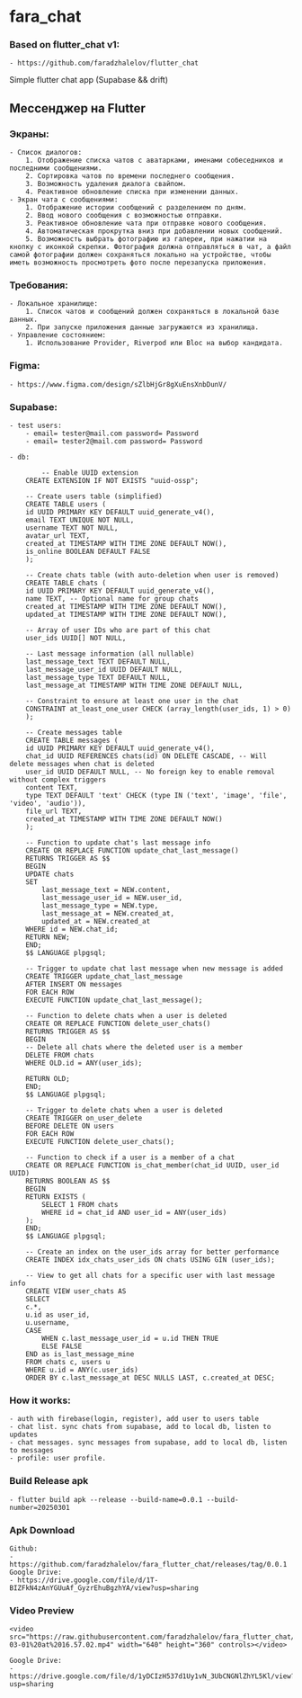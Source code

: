 # fara_chat
### Based on flutter_chat v1:
    - https://github.com/faradzhalelov/flutter_chat

Simple flutter chat app (Supabase && drift)

## Мессенджер на Flutter

### Экраны:
    - Список диалогов:
        1. Отображение списка чатов с аватарками, именами собеседников и последними сообщениями.
        2. Сортировка чатов по времени последнего сообщения.
        3. Возможность удаления диалога свайпом.
        4. Реактивное обновление списка при изменении данных.
    - Экран чата с сообщениями:
        1. Отображение истории сообщений с разделением по дням.
        2. Ввод нового сообщения с возможностью отправки.
        3. Реактивное обновление чата при отправке нового сообщения.
        4. Автоматическая прокрутка вниз при добавлении новых сообщений.
        5. Возможность выбрать фотографию из галереи, при нажатии на кнопку с иконкой скрепки. Фотография должна отправляться в чат, а файл самой фотографии должен сохраняться локально на устройстве, чтобы иметь возможность просмотреть фото после перезапуска приложения. 

### Требования:
    - Локальное хранилище:
        1. Список чатов и сообщений должен сохраняться в локальной базе данных.
        2. При запуске приложения данные загружаются из хранилища.
    - Управление состоянием:
        1. Использование Provider, Riverpod или Bloc на выбор кандидата.

### Figma:
    - https://www.figma.com/design/sZlbHjGr8gXuEnsXnbDunV/

### Supabase:
    - test users: 
        - email= tester@mail.com password= Password
        - email= tester2@mail.com password= Password

    - db:

            -- Enable UUID extension
        CREATE EXTENSION IF NOT EXISTS "uuid-ossp";

        -- Create users table (simplified)
        CREATE TABLE users (
        id UUID PRIMARY KEY DEFAULT uuid_generate_v4(),
        email TEXT UNIQUE NOT NULL,
        username TEXT NOT NULL,
        avatar_url TEXT,
        created_at TIMESTAMP WITH TIME ZONE DEFAULT NOW(),
        is_online BOOLEAN DEFAULT FALSE
        );

        -- Create chats table (with auto-deletion when user is removed)
        CREATE TABLE chats (
        id UUID PRIMARY KEY DEFAULT uuid_generate_v4(),
        name TEXT, -- Optional name for group chats
        created_at TIMESTAMP WITH TIME ZONE DEFAULT NOW(),
        updated_at TIMESTAMP WITH TIME ZONE DEFAULT NOW(),
        
        -- Array of user IDs who are part of this chat
        user_ids UUID[] NOT NULL,
        
        -- Last message information (all nullable)
        last_message_text TEXT DEFAULT NULL,
        last_message_user_id UUID DEFAULT NULL,
        last_message_type TEXT DEFAULT NULL,
        last_message_at TIMESTAMP WITH TIME ZONE DEFAULT NULL,
        
        -- Constraint to ensure at least one user in the chat
        CONSTRAINT at_least_one_user CHECK (array_length(user_ids, 1) > 0)
        );

        -- Create messages table
        CREATE TABLE messages (
        id UUID PRIMARY KEY DEFAULT uuid_generate_v4(),
        chat_id UUID REFERENCES chats(id) ON DELETE CASCADE, -- Will delete messages when chat is deleted
        user_id UUID DEFAULT NULL, -- No foreign key to enable removal without complex triggers
        content TEXT,
        type TEXT DEFAULT 'text' CHECK (type IN ('text', 'image', 'file', 'video', 'audio')),
        file_url TEXT,
        created_at TIMESTAMP WITH TIME ZONE DEFAULT NOW()
        );

        -- Function to update chat's last message info
        CREATE OR REPLACE FUNCTION update_chat_last_message()
        RETURNS TRIGGER AS $$
        BEGIN
        UPDATE chats 
        SET 
            last_message_text = NEW.content,
            last_message_user_id = NEW.user_id,
            last_message_type = NEW.type,
            last_message_at = NEW.created_at,
            updated_at = NEW.created_at
        WHERE id = NEW.chat_id;
        RETURN NEW;
        END;
        $$ LANGUAGE plpgsql;

        -- Trigger to update chat last message when new message is added
        CREATE TRIGGER update_chat_last_message
        AFTER INSERT ON messages
        FOR EACH ROW
        EXECUTE FUNCTION update_chat_last_message();

        -- Function to delete chats when a user is deleted
        CREATE OR REPLACE FUNCTION delete_user_chats() 
        RETURNS TRIGGER AS $$
        BEGIN
        -- Delete all chats where the deleted user is a member
        DELETE FROM chats 
        WHERE OLD.id = ANY(user_ids);
        
        RETURN OLD;
        END;
        $$ LANGUAGE plpgsql;

        -- Trigger to delete chats when a user is deleted
        CREATE TRIGGER on_user_delete
        BEFORE DELETE ON users
        FOR EACH ROW
        EXECUTE FUNCTION delete_user_chats();

        -- Function to check if a user is a member of a chat
        CREATE OR REPLACE FUNCTION is_chat_member(chat_id UUID, user_id UUID) 
        RETURNS BOOLEAN AS $$
        BEGIN
        RETURN EXISTS (
            SELECT 1 FROM chats 
            WHERE id = chat_id AND user_id = ANY(user_ids)
        );
        END;
        $$ LANGUAGE plpgsql;

        -- Create an index on the user_ids array for better performance
        CREATE INDEX idx_chats_user_ids ON chats USING GIN (user_ids);

        -- View to get all chats for a specific user with last message info
        CREATE VIEW user_chats AS
        SELECT 
        c.*,
        u.id as user_id,
        u.username,
        CASE 
            WHEN c.last_message_user_id = u.id THEN TRUE 
            ELSE FALSE 
        END as is_last_message_mine
        FROM chats c, users u
        WHERE u.id = ANY(c.user_ids)
        ORDER BY c.last_message_at DESC NULLS LAST, c.created_at DESC;


### How it works:
    - auth with firebase(login, register), add user to users table
    - chat list. sync chats from supabase, add to local db, listen to updates
    - chat messages. sync messages from supabase, add to local db, listen to messages
    - profile: user profile.


### Build Release apk
    - flutter build apk --release --build-name=0.0.1 --build-number=20250301

### Apk Download
    Github:
    - https://github.com/faradzhalelov/fara_flutter_chat/releases/tag/0.0.1
    Google Drive:
    - https://drive.google.com/file/d/1T-BIZFkN4zAnYGUuAf_GyzrEhuBgzhYA/view?usp=sharing

### Video Preview
    <video src="https://raw.githubusercontent.com/faradzhalelov/fara_flutter_chat/main/Screen%20Recording%202025-03-01%20at%2016.57.02.mp4" width="640" height="360" controls></video>

    Google Drive:
    - https://drive.google.com/file/d/1yDCIzH537d1Uy1vN_3UbCNGNlZhYL5Kl/view?usp=sharing
